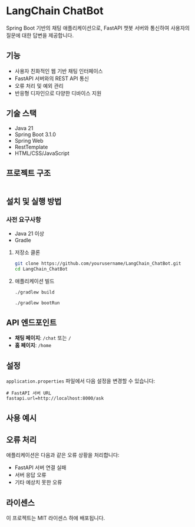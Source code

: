 # LangChain ChatBot

Spring Boot 기반의 채팅 애플리케이션으로, FastAPI 챗봇 서버와 통신하여 사용자의 질문에 대한 답변을 제공합니다.

## 기능

- 사용자 친화적인 웹 기반 채팅 인터페이스
- FastAPI 서버와의 REST API 통신
- 오류 처리 및 예외 관리
- 반응형 디자인으로 다양한 디바이스 지원

## 기술 스택

- Java 21
- Spring Boot 3.1.0
- Spring Web
- RestTemplate
- HTML/CSS/JavaScript

## 프로젝트 구조

```
```

## 설치 및 실행 방법

### 사전 요구사항

- Java 21 이상
- Gradle


1. 저장소 클론
   ```bash
   git clone https://github.com/yourusername/LangChain_ChatBot.git
   cd LangChain_ChatBot
   ```

2. 애플리케이션 빌드
   ```bash
   ./gradlew build
   ```

   ```bash
   ./gradlew bootRun
   ```


## API 엔드포인트


- **채팅 페이지**: `/chat` 또는 `/`
- **홈 페이지**: `/home`

## 설정

`application.properties` 파일에서 다음 설정을 변경할 수 있습니다:

```properties
# FastAPI 서버 URL
fastapi.url=http://localhost:8000/ask
```

## 사용 예시


## 오류 처리

애플리케이션은 다음과 같은 오류 상황을 처리합니다:

- FastAPI 서버 연결 실패
- 서버 응답 오류
- 기타 예상치 못한 오류

## 라이센스

이 프로젝트는 MIT 라이센스 하에 배포됩니다.
